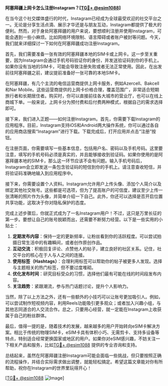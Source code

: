 **阿塞拜疆上网卡怎么注册Instagram？[[TG💪+ @esim1088](https://t.me/s/esim1088)]**

在当今这个社交媒体盛行的时代，Instagram已经成为全球最受欢迎的社交平台之一。无论是分享生活点滴、展示才华还是与朋友互动，Instagram都提供了极大的便利。然而，对于身处阿塞拜疆的用户来说，要想顺利注册并使用Instagram，可能会遇到一些小麻烦。比如网络环境限制、语言障碍或者账户被封等问题。今天，我们就来详细探讨一下如何在阿塞拜疆成功注册Instagram。

首先，我们需要准备一张有效的阿塞拜疆本地的SIM卡或上网卡。这一步至关重要，因为Instagram会通过手机号码验证你的身份，并发送验证码到你的手机上。如果你没有当地的SIM卡，可能会导致注册失败或者无法正常使用。因此，在出发前往阿塞拜疆之前，建议提前准备好一张可靠的本地SIM卡。

在阿塞拜疆，有几个主流的电信运营商提供上网卡服务，例如Azercell、Bakcell和Nar Mobile。这些运营商提供的上网卡价格合理，覆盖范围广，非常适合短期旅行者和长期居住者。购买时，你可以直接前往各大城市的营业厅，也可以在线上商城下单。一般来说，上网卡分为预付费和后付费两种模式，根据自己的需求选择即可。

接下来，我们进入正题——如何注册Instagram。首先，你需要下载Instagram的应用程序。目前，Instagram支持iOS和Android两大操作系统，你可以通过各自的应用商店搜索“Instagram”进行下载。下载完成后，打开应用并点击“注册”按钮。

在注册页面，你需要填写一些基本信息，包括用户名、密码以及手机号码。这里要注意，填写的手机号码必须是真实的，并且能够接收到验证码。如果你使用的是阿塞拜疆本地的SIM卡，那么这一环节应该不会有问题。输入手机号码后，Instagram会立即发送一条包含验证码的短信到你的手机上。请注意查收短信，并将验证码准确地输入到应用程序中。

接下来，你需要设置个人资料。Instagram允许用户上传头像、添加个人简介以及绑定其他社交账号。这些都是可选项，但为了提高账户的可信度，建议至少上传一张清晰的照片作为头像，并简单介绍一下自己。此外，你还可以选择是否开启位置共享功能，这取决于你对隐私保护的态度。

完成上述步骤后，你就正式成为了一名Instagram用户！不过，这只是万里长征的第一步。要想让自己的账号脱颖而出，还需要不断努力经营。以下是一些实用的小贴士：

1. **定期发布内容**：保持一定的更新频率，让粉丝看到你的活跃程度。可以尝试拍摄日常生活中的有趣瞬间，或者创作原创作品。
2. **互动交流**：积极回复评论、点赞他人的帖子，建立良好的社区关系。记住，社交平台的核心在于人与人之间的连接。
3. **使用标签（Hashtags）**：合理利用标签可以帮助你的帖子被更多人发现。选择与主题相关的热门标签，但不要过度堆砌。
4. **优化发布时间**：研究目标受众的习惯，选择他们最有可能在线的时间段发布内容。
5. **关注趋势**：紧跟潮流，参与热门话题讨论，提升个人影响力。

当然，除了以上方法之外，还有一些额外的小技巧可以让账号更加吸引人。例如，可以尝试制作短视频内容，利用Reels功能吸引更多观众；或者加入兴趣小组，与其他志同道合的人交流合作。总之，只要用心经营，就一定能在Instagram上收获属于自己的粉丝群体。

最后，值得一提的是，随着技术的发展，越来越多的用户开始转向eSIM卡解决方案。相比于传统的物理SIM卡，eSIM卡具有体积小巧、无需剪卡、支持多设备等特点，特别适合经常更换国家或地区的用户。如果你对eSIM感兴趣，不妨关注一下相关产品和服务，比如[TG💪+ @esim1088](https://t.me/s/esim1088) 提供的专业咨询和支持。

总结起来，虽然在阿塞拜疆注册Instagram可能会面临一些挑战，但只要按照正确的流程操作，并结合实际需求做出调整，就能轻松搞定。希望这篇文章能对你有所帮助，祝你在Instagram的世界里玩得开心！

[[TG💪+ @esim1088](https://t.me/s/esim1088) ![Image](https://i.postimg.cc/4NQfJmqS/Snipaste-2025-05-13-00-14-12.png)]